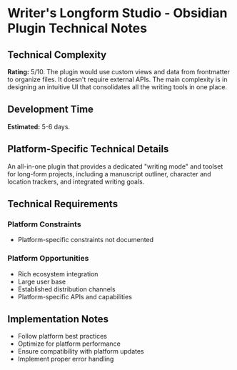 # Writer's Longform Studio - Obsidian Plugin Technical Notes

## Technical Complexity
**Rating:** 5/10. The plugin would use custom views and data from frontmatter to organize files. It doesn't require external APIs. The main complexity is in designing an intuitive UI that consolidates all the writing tools in one place.

## Development Time
**Estimated:** 5-6 days.

## Platform-Specific Technical Details
An all-in-one plugin that provides a dedicated "writing mode" and toolset for long-form projects, including a manuscript outliner, character and location trackers, and integrated writing goals.

## Technical Requirements

### Platform Constraints
- Platform-specific constraints not documented

### Platform Opportunities
- Rich ecosystem integration
- Large user base
- Established distribution channels
- Platform-specific APIs and capabilities

## Implementation Notes
- Follow platform best practices
- Optimize for platform performance
- Ensure compatibility with platform updates
- Implement proper error handling
